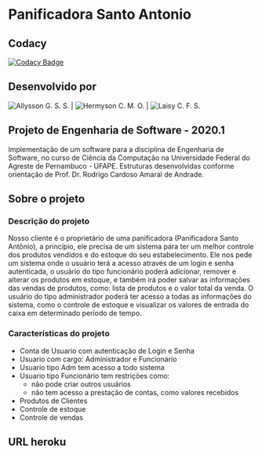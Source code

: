 # Panificadora Santo Antonio

## Codacy
[![Codacy Badge](https://app.codacy.com/project/badge/Grade/db64ac0543d843f1b9bafd6f87497cfb)](https://www.codacy.com/gh/Panificadora-Santo-Antonio/panificadora_santo_antonio/dashboard?utm_source=github.com&amp;utm_medium=referral&amp;utm_content=Panificadora-Santo-Antonio/panificadora_santo_antonio&amp;utm_campaign=Badge_Grade)

## Desenvolvido por

![Allysson G. S. S.](https://github.com/Allysson042) |  ![Hermyson C. M. O.](https://github.com/Hermyson) |  ![Laisy C. F. S.](https://github.com/laisy)

## Projeto de Engenharia de Software - 2020.1

Implementação de um software para a disciplina de Engenharia de Software, no curso de Ciência da Computação na Universidade Federal do Agreste de Pernambuco - UFAPE. Estruturas desenvolvidas conforme orientação de Prof. Dr. Rodrigo Cardoso Amaral de Andrade.

## Sobre o projeto

### Descrição do projeto

Nosso cliente é o proprietário de uma panificadora (Panificadora Santo Antônio), a princípio, ele precisa de um sistema para ter um melhor controle dos produtos vendidos e do estoque do seu estabelecimento. Ele nos pede um sistema onde o usuário terá a acesso através de um login e senha autenticada, o usuário do tipo funcionário poderá adicionar, remover e alterar os produtos em estoque, e também irá poder salvar as informações das vendas de produtos, como: lista de produtos e o valor total da venda. O usuário do tipo administrador poderá ter acesso a todas as informações do sistema, como o controle de estoque e visualizar os valores de entrada do caixa em determinado período de tempo.

### Características do projeto

- Conta de Usuario com autenticação de Login e Senha
- Usuario com cargo: Administrador e Funcionário
- Usuario tipo Adm tem acesso a todo sistema
- Usuario tipo Funcionário tem restrições como:
	- não pode criar outros usuários
	- não tem acesso a prestação de contas, como valores recebidos
- Produtos de Clientes
- Controle de estoque
- Controle de vendas

## URL heroku

